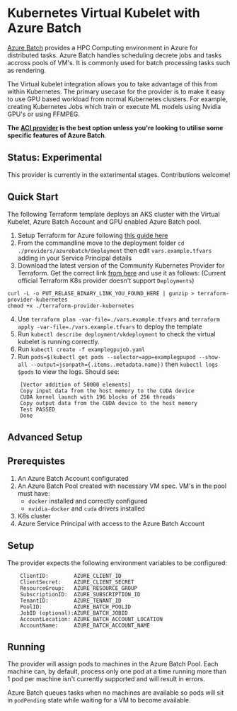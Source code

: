 # Kubernetes Virtual Kubelet with Azure Batch

[Azure Batch](https://docs.microsoft.com/en-us/azure/batch/) provides a HPC Computing environment in Azure for distributed tasks. Azure Batch handles scheduling decrete jobs and tasks accross pools of VM's. It is commonly used for batch processing tasks such as rendering.

The Virtual kubelet integration allows you to take advantage of this from within Kubernetes. The primary usecase for the provider is to make it easy to use GPU based workload from normal Kubernetes clusters. For example, creating Kubernetes Jobs which train or execute ML models using Nvidia GPU's or using FFMPEG.

__The [ACI provider](../azure/README.MD) is the best option unless you're looking to utilise some specific features of Azure Batch__.

## Status: Experimental

This provider is currently in the exterimental stages. Contributions welcome!

## Quick Start

The following Terraform template deploys an AKS cluster with the Virtual Kubelet, Azure Batch Account and GPU enabled Azure Batch pool.

1. Setup Terraform for Azure following [this guide here](https://docs.microsoft.com/en-us/azure/virtual-machines/linux/terraform-install-configure)
2. From the commandline move to the deployment folder `cd ./providers/azurebatch/deployment` then edit `vars.example.tfvars` adding in your Service Principal details
3. Download the latest version of the Community Kubernetes Provider for Terraform. Get the correct link [from here](https://github.com/sl1pm4t/terraform-provider-kubernetes/releases) and use it as follows: (Current official Terraform K8s provider doesn't support `Deployments`)

```shell
curl -L -o PUT_RELASE_BINARY_LINK_YOU_FOUND_HERE | gunzip > terraform-provider-kubernetes
chmod +x ./terraform-provider-kubernetes
```

4. Use `terraform plan -var-file=./vars.example.tfvars` and `terraform apply -var-file=./vars.example.tfvars` to deploy the template
5. Run `kubectl describe deployment/vkdeployment` to check the virtual kubelet is running correctly.
6. Run `kubectl create -f examplegpujob.yaml`
7. Run `pods=$(kubectl get pods --selector=app=examplegpupod --show-all --output=jsonpath={.items..metadata.name})` then `kubectl logs $pods` to view the logs. Should see:

```text
	[Vector addition of 50000 elements]
	Copy input data from the host memory to the CUDA device
	CUDA kernel launch with 196 blocks of 256 threads
	Copy output data from the CUDA device to the host memory
	Test PASSED
	Done
```

## Advanced Setup

## Prerequistes

1. An Azure Batch Account configurated
2. An Azure Batch Pool created with necessary VM spec. VM's in the pool must have:
    - `docker` installed and correctly configured
    - `nvidia-docker` and `cuda` drivers installed
3. K8s cluster
4. Azure Service Principal with access to the Azure Batch Account

## Setup

The provider expects the following environment variables to be configured:

```
    ClientID:        AZURE_CLIENT_ID
	ClientSecret:    AZURE_CLIENT_SECRET
	ResourceGroup:   AZURE_RESOURCE_GROUP
	SubscriptionID:  AZURE_SUBSCRIPTION_ID
	TenantID:        AZURE_TENANT_ID
	PoolID:          AZURE_BATCH_POOLID
	JobID (optional):AZURE_BATCH_JOBID
	AccountLocation: AZURE_BATCH_ACCOUNT_LOCATION
	AccountName:     AZURE_BATCH_ACCOUNT_NAME
```

## Running

The provider will assign pods to machines in the Azure Batch Pool. Each machine can, by default, process only one pod at a time
running more than 1 pod per machine isn't currently supported and will result in errors.

Azure Batch queues tasks when no machines are available so pods will sit in `podPending` state while waiting for a VM to become available.
